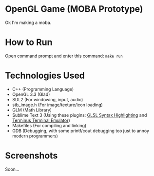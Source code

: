 # OpenGL Game (MOBA Prototype)

Ok I'm making a moba.

# How to Run

Open command prompt and enter this command: <code>make run</code>

# Technologies Used

- C++ 				(Programming Language)
- OpenGL 3.3		(Glad)
- SDL2	 			(For windowing, input, audio)
- stb_image.h 		(For image/texture/icon loading)
- GLM				(Math Library)
- Sublime Text 3	(Using these plugins: [GLSL Syntax Highlighting](https://github.com/euler0/sublime-glsl) and [Terminus Terminal Emulator](https://packagecontrol.io/packages/Terminus))
- Makefiles 		(For compiling and linking)
- GDB 				(Debugging, with some printf/cout debugging too just to annoy modern programmers)

# Screenshots

Soon...

